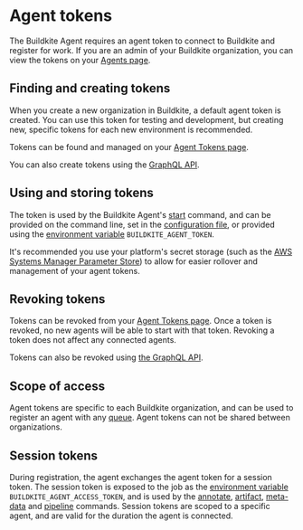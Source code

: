 # Agent tokens

The Buildkite Agent requires an agent token to connect to Buildkite and register for work. If you are an admin of your Buildkite organization, you can view the tokens on your [Agents page](https://buildkite.com/organizations/-/agents).


## Finding and creating tokens

When you create a new organization in Buildkite, a default agent token is created. You can use this token for testing and development, but creating new, specific tokens for each new environment is recommended.

Tokens can be found and managed on your [Agent Tokens page](https://buildkite.com/organizations/-/agent-tokens).

You can also create tokens using the [GraphQL API](/docs/apis/graphql/schemas/mutation/agenttokencreate).

## Using and storing tokens

The token is used by the Buildkite Agent's [start](/docs/agent/v3/cli-start#starting-an-agent) command, and can be provided on the command line, set in the [configuration file](/docs/agent/v3/configuration), or provided using the [environment variable](/docs/pipelines/environment-variables) `BUILDKITE_AGENT_TOKEN`.

It's recommended you use your platform's secret storage (such as the [AWS Systems Manager Parameter Store](https://docs.aws.amazon.com/systems-manager/latest/userguide/systems-manager-paramstore.html)) to allow for easier rollover and management of your agent tokens.

## Revoking tokens

Tokens can be revoked from your [Agent Tokens page](https://buildkite.com/organizations/-/agent-tokens). Once a token is revoked, no new agents will be able to start with that token. Revoking a token does not affect any connected agents.

Tokens can also be revoked using [the GraphQL API](/docs/apis/graphql/schemas/mutation/agenttokenrevoke).

## Scope of access

Agent tokens are specific to each Buildkite organization, and can be used to register an agent with any [queue](/docs/agent/v3/queues). Agent tokens can not be shared between organizations.

## Session tokens

During registration, the agent exchanges the agent token for a session token. The session token is exposed to the job as the [environment variable](/docs/pipelines/environment-variables) `BUILDKITE_AGENT_ACCESS_TOKEN`, and is used by the [annotate](/docs/agent/v3/cli-annotate), [artifact](/docs/agent/v3/cli-artifact), [meta-data](/docs/agent/v3/cli-meta-data) and [pipeline](/docs/agent/v3/cli-pipeline) commands. Session tokens are scoped to a specific agent, and are valid for the duration the agent is connected.
